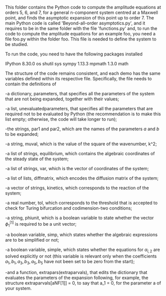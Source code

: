 This folder contains the Python code to compute the amplitude equations at orders 5, 6, and 7, for a general n-component system centred at a Maxwell point, and finds the asymptotic expansion of this point up to order 7. The main Python code is called 'Beyond-all-order asymptotics.py', and it requires to be in the same folder with the file 'functions.py' and, to run the code to compute the amplitude equations for an example foo, you need a file foo.py within the folder foo. This file is needed to define the system to be studied.

To run the code, you need to have the following packages installed

IPython 8.30.0
os
shutil
sys
sympy 1.13.3
mpmath 1.3.0
math

The structure of the code remains consistent, and each demo has the same variables defined within its respective file. Specifically, the file needs to contain the definitions of

-a dictionary, parameters, that specifies all the parameters of the system that are not being expanded, together with their values;

-a list, unevaluatedparameters, that specifies all the parameters that are required not to be evaluated by Python (the recommendation is to make this list empty; otherwise, the code will take longer to run);

-the strings, par1 and par2, which are the names of the parameters $a$ and $b$ to be expanded;

-a string, muval, which is the value of the square of the wavenumber, k^2;

-a list of strings, equilibrium, which contains the algebraic coordinates of the steady state of the system;

-a list of strings, var, which is the vector of coordinates of the system;

-a list of lists, diffmatrix, which encodes the diffusion matrix of the system;

-a vector of strings, kinetics, which corresponds to the reaction of the system;

-a real number, tol, which corresponds to the threshold that is accepted to check for Turing bifurcation and codimension-two conditions;

-a string, phiunit, which is a boolean variable to state whether the vector $\phi_1^{[1]}$ is required to be a unit vector;

-a boolean variable, simp, which states whether the algebraic expressions are to be simplified or not;

-a boolean variable, simple, which states whether the equations for $\alpha_{i, 2}$ are solved explicitly or not (this variable is relevant only when the coefficients $a_1, b_1, a_3, b_3, a_5, b_5$ have not been set to be zero from the start);

-and a function, extrapars(extraparvals), that edits the dictionary that evaluates the parameters of the expansion following, for example, the structure extraparvals[aNF[1]] = 0, to say that a_1 = 0, for the parameter a of your system.
